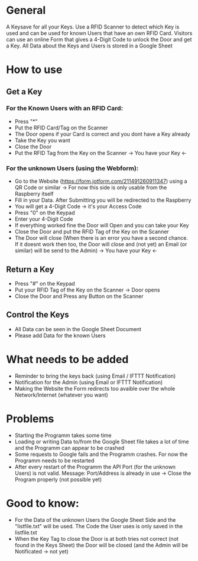 # General
A Keysave for all your Keys. Use a RFID Scanner to detect which Key is used and can be used for known Users that have an own RFID Card.
Visitors can use an online Form that gives a 4-Digit Code to unlock the Door and get a Key. All Data about the Keys and Users is stored in a Google Sheet

# How to use
## Get a Key
###    For the Known Users with an RFID Card:
- Press "*" 
- Put the RFID Card/Tag on the Scanner
- The Door opens if your Card is correct and you dont have a Key already
- Take the Key you want
- Close the Door
- Put the RFID Tag from the Key on the Scanner
    ->  You have your Key  <-

###    For the unknown Users (using the Webform):
- Go to the Website (https://form.jotform.com/211491260911347) using a QR Code or similar -> For now this side is only usable from the Raspberry itself
- Fill in your Data. After Submitting you will be redirected to the Raspberry 
- You will get a 4-Digit Code -> it's your Access Code
- Press "0" on the Keypad
- Enter your 4-Digit Code
- If everything worked fine the Door will Open and you can take your Key
- Close the Door and put the RFID Tag of the Key on the Scanner
- The Door will close (When there is an error you have a second chance. If it doesnt work then too, 
  the Door will close and (not yet) an Email (or similar) will be send to the Admin)
    -> You have your Key <-


## Return a Key
- Press "#" on the Keypad
- Put your RFID Tag of the Key on the Scanner -> Door opens
- Close the Door and Press any Button on the Scanner

## Control the Keys
- All Data can be seen in the Google Sheet Document
- Please add Data for the known Users

# What needs to be added
- Reminder to bring the keys back (using Email / IFTTT Notification)
- Notification for the Admin (using Email or IFTTT Notification)
- Making the Website the Form redirects too avaible over the whole Network/Internet (whatever you want)

# Problems
- Starting the Programm takes some time
- Loading or writing Data to/from the Google Sheet file takes a lot of time and the Programm can appear to be crashed
- Some requests to Google fails and the Programm crashes. For now the Programm needs to be restarted
- After every restart of the Programm the API Port (for the unknown Users) is not valid. Message: Port/Address is already in use
   -> Close the Program properly (not possible yet)

# Good to know:
- For the Data of the unknown Users the Google Sheet Side and the "listfile.txt" will be used. The Code the User uses is only saved in the listfile.txt
- When the Key Tag to close the Door is at both tries not correct (not found in the Keys Sheet) the Door will be closed (and the Admin will be Notificated -> not yet)